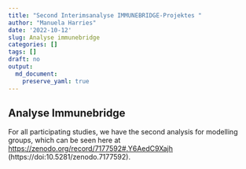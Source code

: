```yaml
---
title: "Second Interimsanalyse IMMUNEBRIDGE-Projektes "
author: "Manuela Harries"
date: '2022-10-12'
slug: Analyse immunebridge
categories: []
tags: []
draft: no
output: 
  md_document:
    preserve_yaml: true
---
```


## Analyse Immunebridge

For all participating studies, we have the second analysis for modelling groups, which can be seen here at https://zenodo.org/record/7177592#.Y6AedC9Xajh (https://doi:10.5281/zenodo.7177592).

